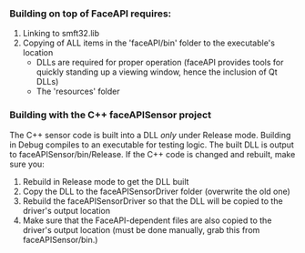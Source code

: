 
### Building on top of FaceAPI requires:

1. Linking to smft32.lib
2. Copying of ALL items in the 'faceAPI/bin' folder to the executable's location
	* DLLs are required for proper operation (faceAPI provides tools for quickly standing up a viewing window, hence the inclusion of Qt DLLs)
	* The 'resources' folder

### Building with the C++ faceAPISensor project

The C++ sensor code is built into a DLL *only* under Release mode. Building in Debug compiles to an executable for testing logic. The built DLL is output to faceAPISensor/bin/Release. If the C++ code is changed and rebuilt, make sure you:

1. Rebuild in Release mode to get the DLL built
2. Copy the DLL to the faceAPISensorDriver folder (overwrite the old one)
3. Rebuild the faceAPISensorDriver so that the DLL will be copied to the driver's output location
4. Make sure that the FaceAPI-dependent files are also copied to the driver's output location (must be done manually, grab this from faceAPISensor/bin.)